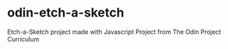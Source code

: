 # odin-etch-a-sketch
Etch-a-Sketch project made with Javascript
Project from The Odin Project Curriculum